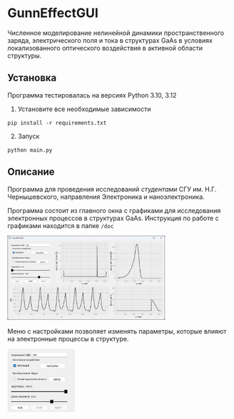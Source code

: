 
# GunnEffectGUI


Численное моделирование нелинейной динамики пространственного заряда,  электрического поля и тока в структурах GaAs  в условиях локализованного оптического 
воздействия в активной области структуры.

## Установка

Программа тестировалась на версиях Python 3.10, 3.12

1. Установите все необходимые зависимости

```
pip install -r requirements.txt
```
2. Запуск

```
python main.py
```

## Описание

Программа для проведения исследований _студентами_ СГУ им. Н.Г. Чернышевского, 
направления Электроника и наноэлектроника.

Программа состоит из главного окна с графиками для исследования электронных процессов в структурах GaAs. 
Инструкция по работе с графиками находится в папке `/doc`

<img src="doc/img/info.jpg" width=70% height=70%>

Меню с настройками позволяет изменять параметры, которые
влияют на электронные процессы в структуре.

<img src="doc/img/settings.jpg" width=30% height=30%>
